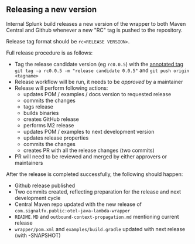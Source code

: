 ## Releasing a new version

Internal Splunk build releases a new version of the wrapper to both Maven Central and Github whenever a new "RC" tag is pushed to the repository.

Release tag format should be `rc<RELEASE VERSION>`.

Full release procedure is as follows:

* Tag the release candidate version (eg `rc0.0.5`) with the [annotated tag](https://git-scm.com/book/en/v2/Git-Basics-Tagging) `git tag -a rc0.0.5 -m "release candidate 0.0.5"` and `git push origin <tagname>` 
* Release workflow will be run, it needs to be *approved* by a maintainer 
* Release will perform following actions:
  * updates POM / examples / docs version to requested release
  * commits the changes
  * tags release 
  * builds binaries
  * creates GitHub release
  * performs M2 release
  * updates POM / examples to next development version
  * updates release properties
  * commits the changes
  * creates PR with all the release changes (two commits)
* PR will need to be reviewed and merged by either approvers or maintainers 

After the release is completed successfully, the following should happen:
* Github release published
* Two commits created, reflecting preparation for the release and next development cycle
* Central Maven repo updated with the new release of `com.signalfx.public:otel-java-lambda-wrapper`  
* `README.MD` and `outbound-context-propagation.md` mentioning current release 
* `wrapper/pom.xml` and `examples/build.gradle` updated with next release (with -SNAPSHOT)